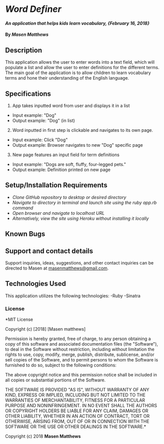 # _Word Definer_

#### _An application that helps kids learn vocabulary, {February 16, 2018}_

#### By _Masen Matthews_

## Description

This application allows the user to enter words into a text field, which will populate a list and allow the user to enter definitions for the different terms. The main goal of the application is to allow children to learn vocabulary terms and hone their understanding of the English language.

## Specifications
1. App takes inputted word from user and displays it in a list
  * Input example: "Dog"
  * Output example: "Dog" (in list)

2. Word inputted in first step is clickable and navigates to its own page.
  * Input example: Click "Dog"
  * Output example: Browser navigates to new "Dog" specific page

3. New page features an input field for term definitions
  * Input example: "Dogs are soft, fluffy, four-legged pets."
  * Output example: Definition printed on new page

## Setup/Installation Requirements

* _Clone GitHub repository to desktop or desired directory_
* _Navigate to directory in terminal and launch site using the ruby app.rb command_
* _Open browser and navigate to localhost URL_
* _Alternatively, view the site using Heroku without installing it locally_

## Known Bugs

## Support and contact details

Support inquiries, ideas, suggestions, and other contact inquiries can be directed to Masen at masenmatthews@gmail.com.

## Technologies Used

This application utilizes the following technologies:
  -Ruby
  -Sinatra

### License

*MIT License

Copyright (c) [2018] [Masen matthews]

Permission is hereby granted, free of charge, to any person obtaining a copy
of this software and associated documentation files (the "Software"), to deal
in the Software without restriction, including without limitation the rights
to use, copy, modify, merge, publish, distribute, sublicense, and/or sell
copies of the Software, and to permit persons to whom the Software is
furnished to do so, subject to the following conditions:

The above copyright notice and this permission notice shall be included in all
copies or substantial portions of the Software.

THE SOFTWARE IS PROVIDED "AS IS", WITHOUT WARRANTY OF ANY KIND, EXPRESS OR
IMPLIED, INCLUDING BUT NOT LIMITED TO THE WARRANTIES OF MERCHANTABILITY,
FITNESS FOR A PARTICULAR PURPOSE AND NONINFRINGEMENT. IN NO EVENT SHALL THE
AUTHORS OR COPYRIGHT HOLDERS BE LIABLE FOR ANY CLAIM, DAMAGES OR OTHER
LIABILITY, WHETHER IN AN ACTION OF CONTRACT, TORT OR OTHERWISE, ARISING FROM,
OUT OF OR IN CONNECTION WITH THE SOFTWARE OR THE USE OR OTHER DEALINGS IN THE
SOFTWARE.*

Copyright (c) 2018 **Masen Matthews**
